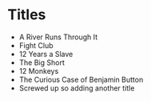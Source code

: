 # Titles

* A River Runs Through It
* Fight Club
* 12 Years a Slave
* The Big Short
* 12 Monkeys
* The Curious Case of Benjamin Button
* Screwed up so adding another title
